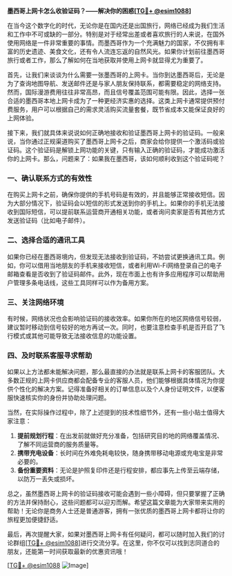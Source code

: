 **墨西哥上网卡怎么收验证码？——解决你的困惑[[TG💪+ @esim1088](https://t.me/s/esim1088)]**

在当今这个数字化的时代，无论你是在国内还是出国旅行，网络已经成为我们生活和工作中不可或缺的一部分。特别是对于经常出差或者喜欢旅行的人来说，在国外使用网络是一件非常重要的事情。而墨西哥作为一个充满魅力的国家，不仅拥有丰富的历史遗迹、美食文化，还有令人流连忘返的自然风光。如果你计划前往墨西哥旅行或者工作，那么了解如何在当地获取并使用上网卡就显得尤为重要了。

首先，让我们来谈谈为什么需要一张墨西哥的上网卡。当你到达墨西哥后，无论是为了查询地图导航、发送邮件还是与家人朋友保持联系，都需要稳定的网络支持。然而，国际漫游费用往往非常高昂，而且信号覆盖范围可能有限。因此，选择一张合适的墨西哥本地上网卡成为了一种更经济实惠的选择。这类上网卡通常提供预付费服务，用户可以根据自己的需求灵活购买流量套餐，既节省成本又能保证良好的上网体验。

接下来，我们就具体来说说如何正确地接收和验证墨西哥上网卡的验证码。一般来说，当你通过正规渠道购买了墨西哥上网卡之后，商家会给你提供一个激活码或验证码。这个验证码是解锁上网功能的关键，只有输入正确的验证码，才能成功激活你的上网卡。那么，问题来了：如果我在墨西哥，该如何顺利收到这个验证码呢？

### **一、确认联系方式的有效性**
在购买上网卡之前，确保你提供的手机号码是有效的，并且能够正常接收短信。因为大部分情况下，验证码会以短信的形式发送到你的手机上。如果你的手机无法接收到国际短信，可以提前联系运营商开通相关功能，或者询问卖家是否有其他方式发送验证码（比如电子邮件）。

### **二、选择合适的通讯工具**
如果你已经在墨西哥境内，但发现无法接收到验证码，不妨尝试更换通讯工具。例如，你可以借用当地朋友的手机来接收短信，或者利用Wi-Fi网络登录自己的电子邮箱查看是否收到了验证码邮件。此外，现在市面上也有许多应用程序可以帮助用户管理多条电话线，这些工具同样可以作为备用方案。

### **三、关注网络环境**
有时候，网络状况也会影响验证码的接收效率。如果你所在的地区网络信号较弱，建议暂时移动到信号较好的地方再试一次。同时，也要注意检查手机是否开启了飞行模式或其他可能导致无法接收信息的功能设置。

### **四、及时联系客服寻求帮助**
如果以上方法都未能解决问题，那么最直接的办法就是联系上网卡的客服团队。大多数正规的上网卡供应商都会配备专业的客服人员，他们能够根据具体情况为你提供个性化的解决方案。记得准备好相关的订单信息以及个人身份证明文件，以便客服快速核实你的身份并协助处理问题。

当然，在实际操作过程中，除了上述提到的技术性细节外，还有一些小贴士值得大家注意：

1. **提前规划行程**：在出发前就做好充分准备，包括研究目的地的网络覆盖情况、了解不同运营商的服务质量等。
2. **携带充电设备**：长时间在外难免耗电较快，随身携带移动电源或充电宝是非常必要的。
3. **备份重要资料**：无论是护照复印件还是行程安排，都应事先上传至云端存储，以防万一丢失或损坏。

总之，虽然墨西哥上网卡的验证码接收可能会遇到一些小障碍，但只要掌握了正确的方法并保持耐心，这些问题都可以迎刃而解。希望这篇文章能为大家带来实用的帮助！无论你是商务人士还是普通游客，拥有一张优质的墨西哥上网卡都将让你的旅程更加便捷舒适。

最后，再次提醒大家，如果对墨西哥上网卡有任何疑问，都可以随时加入我们的讨论群组[[TG💪+ @esim1088](https://t.me/s/esim1088)]进行交流分享。在这里，你不仅可以找到志同道合的朋友，还能第一时间获取最新的优惠资讯哦！

[[TG💪+ @esim1088](https://t.me/s/esim1088) ![Image](https://i.postimg.cc/4NQfJmqS/Snipaste-2025-05-13-00-14-12.png)]